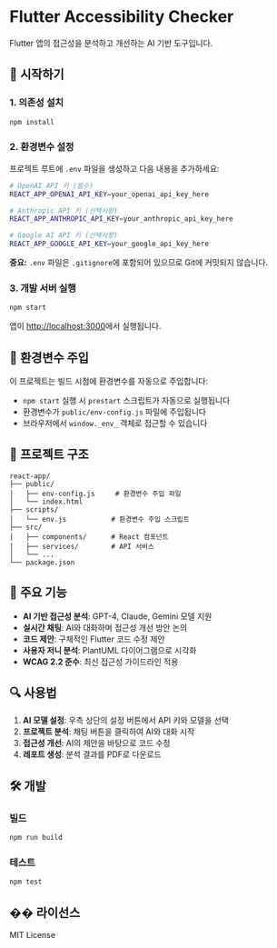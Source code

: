 # Flutter Accessibility Checker

Flutter 앱의 접근성을 분석하고 개선하는 AI 기반 도구입니다.

## 🚀 시작하기

### 1. 의존성 설치
```bash
npm install
```

### 2. 환경변수 설정
프로젝트 루트에 `.env` 파일을 생성하고 다음 내용을 추가하세요:

```bash
# OpenAI API 키 (필수)
REACT_APP_OPENAI_API_KEY=your_openai_api_key_here

# Anthropic API 키 (선택사항)
REACT_APP_ANTHROPIC_API_KEY=your_anthropic_api_key_here

# Google AI API 키 (선택사항)
REACT_APP_GOOGLE_API_KEY=your_google_api_key_here
```

**중요:** `.env` 파일은 `.gitignore`에 포함되어 있으므로 Git에 커밋되지 않습니다.

### 3. 개발 서버 실행
```bash
npm start
```

앱이 [http://localhost:3000](http://localhost:3000)에서 실행됩니다.

## 🔧 환경변수 주입

이 프로젝트는 빌드 시점에 환경변수를 자동으로 주입합니다:

- `npm start` 실행 시 `prestart` 스크립트가 자동으로 실행됩니다
- 환경변수가 `public/env-config.js` 파일에 주입됩니다
- 브라우저에서 `window._env_` 객체로 접근할 수 있습니다

## 📁 프로젝트 구조

```
react-app/
├── public/
│   ├── env-config.js     # 환경변수 주입 파일
│   └── index.html
├── scripts/
│   └── env.js           # 환경변수 주입 스크립트
├── src/
│   ├── components/      # React 컴포넌트
│   ├── services/        # API 서비스
│   └── ...
└── package.json
```

## 🎯 주요 기능

- **AI 기반 접근성 분석**: GPT-4, Claude, Gemini 모델 지원
- **실시간 채팅**: AI와 대화하며 접근성 개선 방안 논의
- **코드 제안**: 구체적인 Flutter 코드 수정 제안
- **사용자 저니 분석**: PlantUML 다이어그램으로 시각화
- **WCAG 2.2 준수**: 최신 접근성 가이드라인 적용

## 🔍 사용법

1. **AI 모델 설정**: 우측 상단의 설정 버튼에서 API 키와 모델을 선택
2. **프로젝트 분석**: 채팅 버튼을 클릭하여 AI와 대화 시작
3. **접근성 개선**: AI의 제안을 바탕으로 코드 수정
4. **레포트 생성**: 분석 결과를 PDF로 다운로드

## 🛠️ 개발

### 빌드
```bash
npm run build
```

### 테스트
```bash
npm test
```

## �� 라이선스

MIT License
